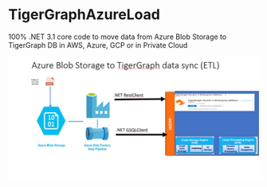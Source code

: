 # TigerGraphAzureLoad
100% .NET 3.1 core code to move data from Azure Blob Storage to TigerGraph DB in AWS, Azure, GCP or in Private Cloud

[![Architecture](https://github.com/sanjaymurthy/TigerGraphAzureLoad/blob/master/docs/Architecture.png "Architecture")](https://github.com/sanjaymurthy/TigerGraphAzureLoad/blob/master/docs/Architecture.png "Architecture")
